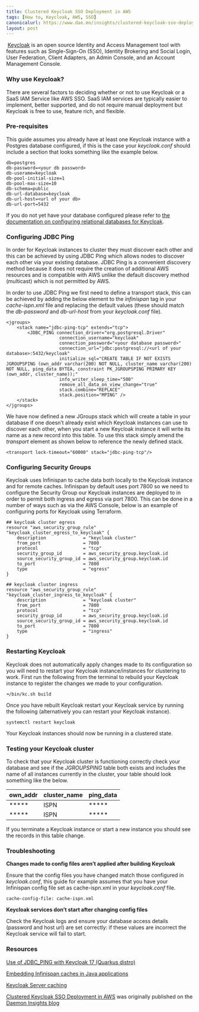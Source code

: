 ```yaml
---
title: Clustered Keycloak SSO Deployment in AWS
tags: [How to, Keycloak, AWS, SSO]
canonicalurl: https://www.dae.mn/insights/clustered-keycloak-sso-deployment-in-aws
layout: post
---
```


 [Keycloak](http://www.keycloak.org/) is an open source Identity and Access Management tool with features such as Single-Sign-On (SSO), Identity Brokering and Social Login, User Federation, Client Adapters, an Admin Console, and an Account Management Console.

### Why use Keycloak?

There are several factors to deciding whether or not to use Keycloak or a SaaS IAM Service like AWS SSO. SaaS IAM services are typically easier to implement, better supported, and do not require manual deployment but Keycloak is free to use, feature rich, and flexible.

### Pre-requisites

This guide assumes you already have at least one Keycloak instance with a Postgres database configured, if this is the case your _keycloak.conf_ should include a section that looks something like the example below.

```
db=postgres
db-password=<your db password>
db-userame=keycloak
db-pool-initial-size=1
db-pool-max-size=10
db-schema=public
db-url-database=keycloak
db-url-host=<url of your db>
db-url-port=5432
```
    

If you do not yet have your database configured please refer to [the documentation on configuring relational databases for Keycloak](https://www.keycloak.org/server/db).

### Configuring JDBC Ping

In order for Keycloak instances to cluster they must discover each other and this can be achieved by using JDBC Ping which allows nodes to discover each other via your existing database. JDBC Ping is a convenient discovery method because it does not require the creation of additional AWS resources and is compatible with AWS unlike the default discovery method (multicast) which is not permitted by AWS.

In order to use JDBC Ping we first need to define a transport stack, this can be achieved by adding the below element to the _infinispan_ tag in your _cache-ispn.xml_ file and replacing the default values (these should match the _db-password_ and _db-url-host_ from your _keycloak.conf_ file).

```
<jgroups>
    <stack name="jdbc-ping-tcp" extends="tcp">
        <JDBC_PING connection_driver="org.postgresql.Driver"
                    connection_username="keycloak"
                    connection_password="<your database password>"
                    connection_url="jdbc:postgresql://<url of your database>:5432/keycloak"
                    initialize_sql="CREATE TABLE IF NOT EXISTS JGROUPSPING (own_addr varchar(200) NOT NULL, cluster_name varchar(200) NOT NULL, ping_data BYTEA, constraint PK_JGROUPSPING PRIMARY KEY (own_addr, cluster_name));"
                    info_writer_sleep_time="500"
                    remove_all_data_on_view_change="true"
                    stack.combine="REPLACE"
                    stack.position="MPING" />
    </stack>
</jgroups>
```
    

We have now defined a new JGroups stack which will create a table in your database if one doesn’t already exist which Keycloak instances can use to discover each other, when you start a new Keycloak instance it will write its name as a new record into this table. To use this stack simply amend the _transport_ element as shown below to reference the newly defined stack.

```
<transport lock-timeout="60000" stack="jdbc-ping-tcp"/>
```

### Configuring Security Groups

Keycloak uses Infinispan to cache data both locally to the Keycloak instance and for remote caches. Infinispan by default uses port 7800 so we need to configure the Security Group our Keycloak instances are deployed to in order to permit both ingress and egress via port 7800. This can be done in a number of ways such as via the AWS Console, below is an example of configuring ports for Keycloak using Terraform.

```
## keycloak cluster egress
resource "aws_security_group_rule" "keycloak_cluster_egress_to_keycloak" {
    description              = "keycloak cluster"
    from_port                = 7800
    protocol                 = "tcp"
    security_group_id        = aws_security_group.keycloak.id
    source_security_group_id = aws_security_group.keycloak.id
    to_port                  = 7800
    type                     = "egress"
}

## keycloak cluster ingress
resource "aws_security_group_rule" "keycloak_cluster_ingress_to_keycloak" {
    description              = "keycloak cluster"
    from_port                = 7800
    protocol                 = "tcp"
    security_group_id        = aws_security_group.keycloak.id
    source_security_group_id = aws_security_group.keycloak.id
    to_port                  = 7800
    type                     = "ingress"
}
```   

### Restarting Keycloak

Keycloak does not automatically apply changes made to its configuration so you will need to restart your Keycloak instance/instances for clustering to work. First run the following from the terminal to rebuild your Keycloak instance to register the changes we made to your configuration.

```
➜/bin/kc.sh build
```

Once you have rebuilt Keycloak restart your Keycloak service by running the following (alternatively you can restart your Keycloak instance).

```
systemctl restart keycloak
```

Your Keycloak instances should now be running in a clustered state.

### Testing your Keycloak cluster

To check that your Keycloak cluster is functioning correctly check your database and see if the _JGROUPSPING_ table both exists and includes the name of all instances currently in the cluster, your table should look something like the below.

    
|own_addr|cluster_name|ping_data|
|--------|------------|---------|
|*****   |ISPN        | *****   |
|*****   |ISPN        | *****   |

If you terminate a Keycloak instance or start a new instance you should see the records in this table change.

### Troubleshooting

**Changes made to config files aren’t applied after building Keycloak**

Ensure that the config files you have changed match those configured in _keycloak.conf_, this guide for example assumes that you have your Infinispan config file set as cache-ispn.xml in your _keycloak.conf_ file.
```
cache-config-file: cache-ispn.xml
```

**Keycloak services don’t start after changing config files**

Check the Keycloak logs and ensure your database access details (password and host url) are set correctly: if these values are incorrect the Keycloak service will fail to start.

### Resources

[
Use of JDBC_PING with Keycloak 17 (Quarkus distro)](https://keycloak.discourse.group/t/use-of-jdbc-ping-with-keycloak-17-quarkus-distro/13571/29)

[Embedding Infinispan caches in Java applications](https://infinispan.org/docs/dev/titles/embedding/embedding.html#jgroups-cloud-discovery-protocols_cluster-transport)

[Keycloak Server caching](https://www.keycloak.org/server/caching)

[Clustered Keycloak SSO Deployment in AWS](https://www.dae.mn/insights/clustered-keycloak-sso-deployment-in-aws) was originally published on the [Daemon Insights blog](https://www.dae.mn/insights)
